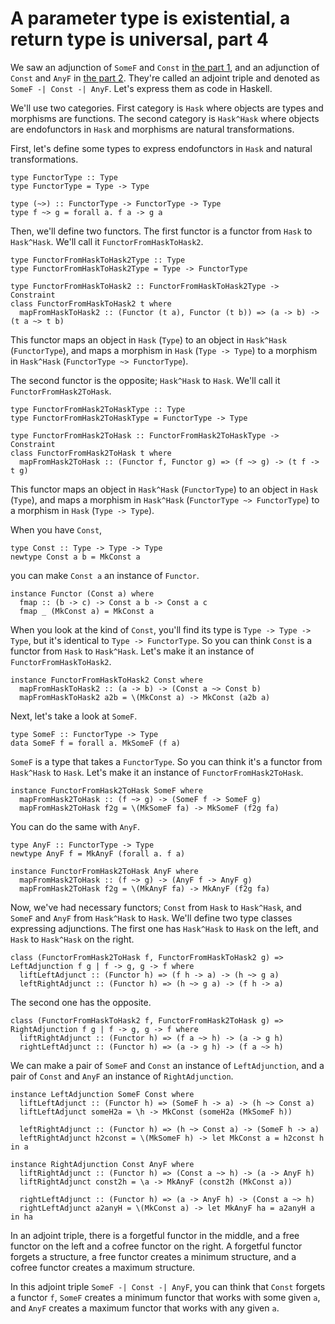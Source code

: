 # A parameter type is existential, a return type is universal, part 4

We saw an adjunction of `SomeF` and `Const` in [the part 1](./existential_universal1.html), and an adjunction of `Const` and `AnyF` in [the part 2](./existential_universal2.html). They're called an adjoint triple and denoted as `SomeF -| Const -| AnyF`. Let's express them as code in Haskell.

We'll use two categories. First category is `Hask` where objects are types and morphisms are functions. The second category is `Hask^Hask` where objects are endofunctors in `Hask` and morphisms are natural transformations.

First, let's define some types to express endofunctors in `Hask` and natural transformations.

```
type FunctorType :: Type
type FunctorType = Type -> Type

type (~>) :: FunctorType -> FunctorType -> Type
type f ~> g = forall a. f a -> g a
```

Then, we'll define two functors. The first functor is a functor from `Hask` to `Hask^Hask`. We'll call it `FunctorFromHaskToHask2`.

```
type FunctorFromHaskToHask2Type :: Type
type FunctorFromHaskToHask2Type = Type -> FunctorType

type FunctorFromHaskToHask2 :: FunctorFromHaskToHask2Type -> Constraint
class FunctorFromHaskToHask2 t where
  mapFromHaskToHask2 :: (Functor (t a), Functor (t b)) => (a -> b) -> (t a ~> t b)
```

This functor maps an object in `Hask` (`Type`) to an object in `Hask^Hask` (`FunctorType`), and maps a morphism in `Hask` (`Type -> Type`) to a morphism in `Hask^Hask` (`FunctorType ~> FunctorType`).

The second functor is the opposite; `Hask^Hask` to `Hask`. We'll call it `FunctorFromHask2ToHask`.

```
type FunctorFromHask2ToHaskType :: Type
type FunctorFromHask2ToHaskType = FunctorType -> Type

type FunctorFromHask2ToHask :: FunctorFromHask2ToHaskType -> Constraint
class FunctorFromHask2ToHask t where
  mapFromHask2ToHask :: (Functor f, Functor g) => (f ~> g) -> (t f -> t g)
```

This functor maps an object in `Hask^Hask` (`FunctorType`) to an object in `Hask` (`Type`), and maps a morphism in `Hask^Hask` (`FunctorType ~> FunctorType`) to a morphism in `Hask` (`Type -> Type`).

When you have `Const`,

```
type Const :: Type -> Type -> Type
newtype Const a b = MkConst a
```

you can make `Const a` an instance of `Functor`.

```
instance Functor (Const a) where
  fmap :: (b -> c) -> Const a b -> Const a c
  fmap _ (MkConst a) = MkConst a
```

When you look at the kind of `Const`, you'll find its type is `Type -> Type -> Type`, but it's identical to `Type -> FunctorType`. So you can think `Const` is a functor from `Hask` to `Hask^Hask`. Let's make it an instance of `FunctorFromHaskToHask2`.

```
instance FunctorFromHaskToHask2 Const where
  mapFromHaskToHask2 :: (a -> b) -> (Const a ~> Const b)
  mapFromHaskToHask2 a2b = \(MkConst a) -> MkConst (a2b a)
```

Next, let's take a look at `SomeF`.

```
type SomeF :: FunctorType -> Type
data SomeF f = forall a. MkSomeF (f a)
```

`SomeF` is a type that takes a `FunctorType`. So you can think it's a functor from `Hask^Hask` to `Hask`. Let's make it an instance of `FunctorFromHask2ToHask`.

```
instance FunctorFromHask2ToHask SomeF where
  mapFromHask2ToHask :: (f ~> g) -> (SomeF f -> SomeF g)
  mapFromHask2ToHask f2g = \(MkSomeF fa) -> MkSomeF (f2g fa)
```

You can do the same with `AnyF`.

```
type AnyF :: FunctorType -> Type
newtype AnyF f = MkAnyF (forall a. f a)

instance FunctorFromHask2ToHask AnyF where
  mapFromHask2ToHask :: (f ~> g) -> (AnyF f -> AnyF g)
  mapFromHask2ToHask f2g = \(MkAnyF fa) -> MkAnyF (f2g fa)
```

Now, we've had necessary functors; `Const` from `Hask` to `Hask^Hask`, and `SomeF` and `AnyF` from `Hask^Hask` to `Hask`. We'll define two type classes expressing adjunctions. The first one has `Hask^Hask` to `Hask` on the left, and `Hask` to `Hask^Hask` on the right.

```
class (FunctorFromHask2ToHask f, FunctorFromHaskToHask2 g) => LeftAdjunction f g | f -> g, g -> f where
  liftLeftAdjunct :: (Functor h) => (f h -> a) -> (h ~> g a)
  leftRightAdjunct :: (Functor h) => (h ~> g a) -> (f h -> a)
```

The second one has the opposite.

```
class (FunctorFromHaskToHask2 f, FunctorFromHask2ToHask g) => RightAdjunction f g | f -> g, g -> f where
  liftRightAdjunct :: (Functor h) => (f a ~> h) -> (a -> g h)
  rightLeftAdjunct :: (Functor h) => (a -> g h) -> (f a ~> h)
```

We can make a pair of `SomeF` and `Const` an instance of `LeftAdjunction`, and a pair of `Const` and `AnyF` an instance of `RightAdjunction`.

```
instance LeftAdjunction SomeF Const where
  liftLeftAdjunct :: (Functor h) => (SomeF h -> a) -> (h ~> Const a)
  liftLeftAdjunct someH2a = \h -> MkConst (someH2a (MkSomeF h))

  leftRightAdjunct :: (Functor h) => (h ~> Const a) -> (SomeF h -> a)
  leftRightAdjunct h2const = \(MkSomeF h) -> let MkConst a = h2const h in a

instance RightAdjunction Const AnyF where
  liftRightAdjunct :: (Functor h) => (Const a ~> h) -> (a -> AnyF h)
  liftRightAdjunct const2h = \a -> MkAnyF (const2h (MkConst a))

  rightLeftAdjunct :: (Functor h) => (a -> AnyF h) -> (Const a ~> h)
  rightLeftAdjunct a2anyH = \(MkConst a) -> let MkAnyF ha = a2anyH a in ha
```

In an adjoint triple, there is a forgetful functor in the middle, and a free functor on the left and a cofree functor on the right. A forgetful functor forgets a structure, a free functor creates a minimum structure, and a cofree functor creates a maximum structure.

In this adjoint triple `SomeF -| Const -| AnyF`, you can think that `Const` forgets a functor `f`, `SomeF` creates a minimum functor that works with some given `a`, and `AnyF` creates a maximum functor that works with any given `a`.
